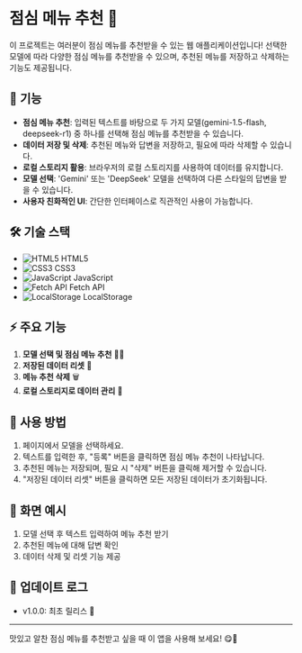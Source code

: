 # 점심 메뉴 추천 🍴

이 프로젝트는 여러분이 점심 메뉴를 추천받을 수 있는 웹 애플리케이션입니다! 선택한 모델에 따라 다양한 점심 메뉴를 추천받을 수 있으며, 추천된 메뉴를 저장하고 삭제하는 기능도 제공됩니다.

## 📜 기능

- **점심 메뉴 추천**: 입력된 텍스트를 바탕으로 두 가지 모델(gemini-1.5-flash, deepseek-r1) 중 하나를 선택해 점심 메뉴를 추천받을 수 있습니다.
- **데이터 저장 및 삭제**: 추천된 메뉴와 답변을 저장하고, 필요에 따라 삭제할 수 있습니다.
- **로컬 스토리지 활용**: 브라우저의 로컬 스토리지를 사용하여 데이터를 유지합니다.
- **모델 선택**: 'Gemini' 또는 'DeepSeek' 모델을 선택하여 다른 스타일의 답변을 받을 수 있습니다.
- **사용자 친화적인 UI**: 간단한 인터페이스로 직관적인 사용이 가능합니다.

## 🛠 기술 스택

- ![HTML5](https://img.shields.io/badge/HTML5-%23E34F26.svg?style=flat&logo=html5&logoColor=white) HTML5
- ![CSS3](https://img.shields.io/badge/CSS3-%231572B6.svg?style=flat&logo=css3&logoColor=white) CSS3
- ![JavaScript](https://img.shields.io/badge/JavaScript-%23F7DF1E.svg?style=flat&logo=javascript&logoColor=black) JavaScript
- ![Fetch API](https://img.shields.io/badge/Fetch-API-%23999999.svg?style=flat&logo=fetch&logoColor=white) Fetch API
- ![LocalStorage](https://img.shields.io/badge/LocalStorage-%23008174.svg?style=flat&logo=javascript&logoColor=white) LocalStorage

## ⚡️ 주요 기능

1. **모델 선택 및 점심 메뉴 추천** 🍕🥗
2. **저장된 데이터 리셋** 🔄
3. **메뉴 추천 삭제** 🗑️
4. **로컬 스토리지로 데이터 관리** 💾

## 🚀 사용 방법

1. 페이지에서 모델을 선택하세요.
2. 텍스트를 입력한 후, "등록" 버튼을 클릭하면 점심 메뉴 추천이 나타납니다.
3. 추천된 메뉴는 저장되며, 필요 시 "삭제" 버튼을 클릭해 제거할 수 있습니다.
4. "저장된 데이터 리셋" 버튼을 클릭하면 모든 저장된 데이터가 초기화됩니다.

## 🌟 화면 예시

1. 모델 선택 후 텍스트 입력하여 메뉴 추천 받기
2. 추천된 메뉴에 대해 답변 확인
3. 데이터 삭제 및 리셋 기능 제공

## 📅 업데이트 로그

- v1.0.0: 최초 릴리스 🚀

---

맛있고 알찬 점심 메뉴를 추천받고 싶을 때 이 앱을 사용해 보세요! 😋🍲
